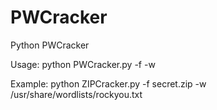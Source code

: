 # PWCracker
Python PWCracker

Usage: python PWCracker.py -f <file> -w <wordlist>
  
Example: python ZIPCracker.py -f secret.zip -w /usr/share/wordlists/rockyou.txt
